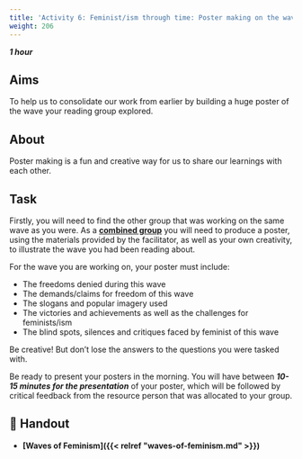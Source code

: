 ```yaml
---
title: 'Activity 6: Feminist/ism through time: Poster making on the waves and beyond'
weight: 206
---
```


***1 hour***

## Aims

To help us to consolidate our work from earlier by building a huge
poster of the wave your reading group explored.

## About

Poster making is a fun and creative way for us to share our learnings
with each other.

## Task

Firstly, you will need to find the other group that was working on the
same wave as you were. As a <u>**combined group**</u> you will need to
produce a poster, using the materials provided by the facilitator, as well
as your own creativity, to illustrate the wave you had been reading
about.

For the wave you are working on, your poster must include:

* The freedoms denied during this wave
* The demands/claims for freedom of this wave
* The slogans and popular imagery used
* The victories and achievements as well as the challenges for feminists/ism
* The blind spots, silences and critiques faced by feminist of this wave

Be creative! But don’t lose the answers to the questions you were
tasked with.

Be ready to present your posters in the morning. You will have
between ***10-15 minutes for the presentation*** of your poster, which will
be followed by critical feedback from the resource person that was
allocated to your group.

## 📖️ Handout

* **[Waves of Feminism]({{< relref "waves-of-feminism.md" >}})**
